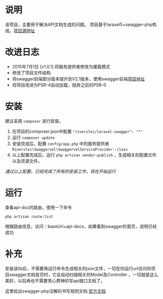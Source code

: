 # 说明
该项目，主要用于解决API文档生成的问题。
项目基于laravel5+swagger-php构成。[项目源地址](https://github.com/slampenny/Swaggervel)

# 改进日志
* 2015年7月1日 [v1.0.1] 将服务提供者修改为缓载模式
* 修改了项目文件结构
* 将swagger前端部分版本提升到V2.1版本，使用swagger前端[项目地址](https://github.com/helei112g/swagger-ui)
* 将项目改进为PSR-4自动加载，抛弃之前的PSR-0

# 安装
建议采用 `composer` 进行安装，
 1. 在项目的composer.json中配置 `"riverslei/laravel-swagger": "*"`
 2. 运行 `composer update` 
 3. 安装完成后，配置 `config/app.php` 中的服务提供者 `Riverslei\Swaggervel\SwaggervelServiceProvider::class`
 4. 以上配置完成后，运行 `php artisan vendor:publish` ，生成相关的配置文件以及资源文件。

*通过以上配置，已经完成了所有的安装工作，现在开始运行*

# 运行
查看api-doc的路由，使用一下命令
```artisan
php artisan route:list
```
根据路由信息，访问：baseUrl+api-docs，如果看到swagger的首页，说明已经成功

# 补充
安装该lib后，不需要再运行命令生成相关的json文件，一切在你运行url访问你项目swagger文档首页时，它会自动扫描相关的Model及Controller
，一切就是这么美妙，以后再也不需要劳心费神的写api接口文档了。

这里给出swagger-php注解的书写规则文档:[官方文档](http://zircote.com/swagger-php/annotations.html)

